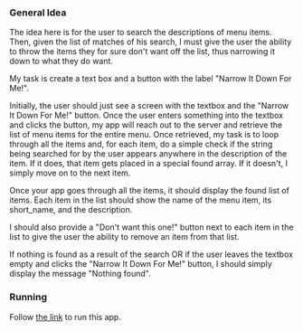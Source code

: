 ### General Idea
The idea here is for the user to search the descriptions of menu items. Then, given the list of matches of his search, I must give the user the ability to throw the items they for sure don't want off the list, thus narrowing it down to what they do want.

My task is create a text box and a button with the label "Narrow It Down For Me!".

Initially, the user should just see a screen with the textbox and the "Narrow It Down For Me!" button. Once the user enters something into the textbox and clicks the button, my app will reach out to the server and retrieve the list of menu items for the entire menu. Once retrieved, my task is to loop through all the items and, for each item, do a simple check if the string being searched for by the user appears anywhere in the description of the item. If it does, that item gets placed in a special found array. If it doesn't, I simply move on to the next item.

Once your app goes through all the items, it should display the found list of items. Each item in the list should show the name of the menu item, its short_name, and the description.

I should also provide a "Don't want this one!" button next to each item in the list to give the user the ability to remove an item from that list.

If nothing is found as a result of the search OR if the user leaves the textbox empty and clicks the "Narrow It Down For Me!" button, I should simply display the message "Nothing found".
### Running
Follow [the link](https://cdn.rawgit.com/NRJman/AngularJS-training/230227c5/%22Menu%20items%20search%22%20app/index.html) to run this app.
